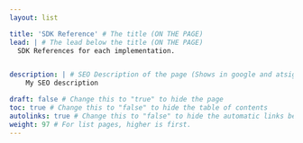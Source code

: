 ```yaml
---
layout: list

title: 'SDK Reference' # The title (ON THE PAGE)
lead: | # The lead below the title (ON THE PAGE)
  SDK References for each implementation.


description: | # SEO Description of the page (Shows in google and atsign.dev search)
    My SEO description

draft: false # Change this to "true" to hide the page
toc: true # Change this to "false" to hide the table of contents
autolinks: true # Change this to "false" to hide the automatic links below your content
weight: 97 # For list pages, higher is first.
---
```

